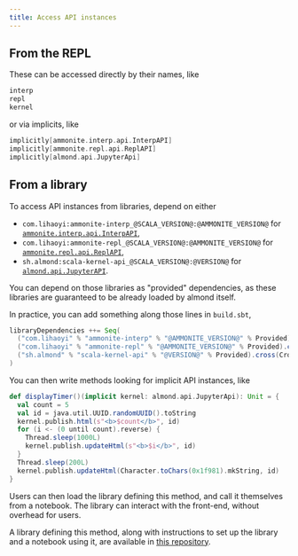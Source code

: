 ```yaml
---
title: Access API instances
---
```


## From the REPL

These can be accessed directly by their names, like
```scala
interp
repl
kernel
```

or via implicits, like
```scala
implicitly[ammonite.interp.api.InterpAPI]
implicitly[ammonite.repl.api.ReplAPI]
implicitly[almond.api.JupyterApi]
```

## From a library

To access API instances from libraries, depend on either
- `com.lihaoyi:ammonite-interp_@SCALA_VERSION@:@AMMONITE_VERSION@` for [`ammonite.interp.api.InterpAPI`](api-ammonite.md#interpapi),
- `com.lihaoyi:ammonite-repl_@SCALA_VERSION@:@AMMONITE_VERSION@` for [`ammonite.repl.api.ReplAPI`](api-ammonite.md#replapi),
- `sh.almond:scala-kernel-api_@SCALA_VERSION@:@VERSION@` for [`almond.api.JupyterAPI`](api-jupyter.md#jupyterapi).

You can depend on those libraries as "provided" dependencies, as these libraries
are guaranteed to be already loaded by almond itself.

In practice, you can add something along those lines in `build.sbt`,
```scala
libraryDependencies ++= Seq(
  ("com.lihaoyi" % "ammonite-interp" % "@AMMONITE_VERSION@" % Provided).cross(CrossVersion.full), // for ammonite.interp.api.InterpAPI
  ("com.lihaoyi" % "ammonite-repl" % "@AMMONITE_VERSION@" % Provided).cross(CrossVersion.full), // for ammonite.repl.api.ReplAPI
  ("sh.almond" % "scala-kernel-api" % "@VERSION@" % Provided).cross(CrossVersion.full) // for almond.api.JupyterAPI
)
```

You can then write methods looking for implicit
API instances, like
```scala
def displayTimer()(implicit kernel: almond.api.JupyterApi): Unit = {
  val count = 5
  val id = java.util.UUID.randomUUID().toString
  kernel.publish.html(s"<b>$count</b>", id)
  for (i <- (0 until count).reverse) {
    Thread.sleep(1000L)
    kernel.publish.updateHtml(s"<b>$i</b>", id)
  }
  Thread.sleep(200L)
  kernel.publish.updateHtml(Character.toChars(0x1f981).mkString, id)
}
```

Users can then load the library defining this method, and call it themselves
from a notebook. The library can interact with the front-end, without overhead
for users.

A library defining this method, along with instructions to set up the library and
a notebook using it, are available in
[this repository](https://github.com/almond-sh/example-library-jupyter-api).
